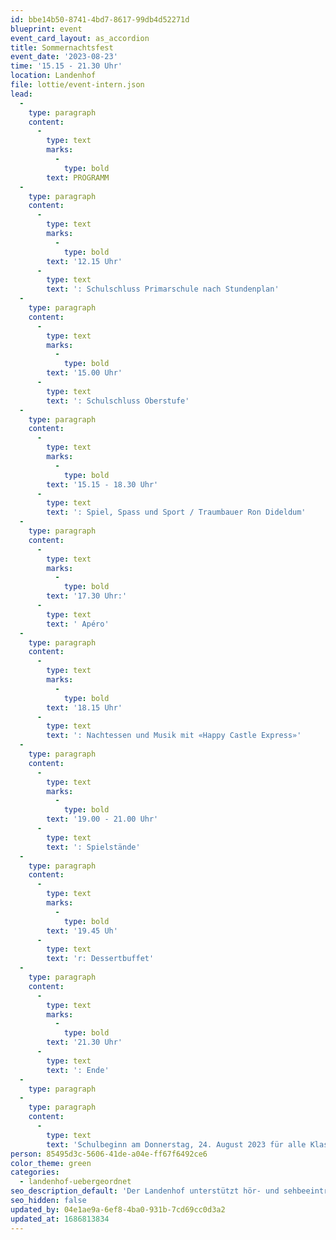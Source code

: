 ```yaml
---
id: bbe14b50-8741-4bd7-8617-99db4d52271d
blueprint: event
event_card_layout: as_accordion
title: Sommernachtsfest
event_date: '2023-08-23'
time: '15.15 - 21.30 Uhr'
location: Landenhof
file: lottie/event-intern.json
lead:
  -
    type: paragraph
    content:
      -
        type: text
        marks:
          -
            type: bold
        text: PROGRAMM
  -
    type: paragraph
    content:
      -
        type: text
        marks:
          -
            type: bold
        text: '12.15 Uhr'
      -
        type: text
        text: ': Schulschluss Primarschule nach Stundenplan'
  -
    type: paragraph
    content:
      -
        type: text
        marks:
          -
            type: bold
        text: '15.00 Uhr'
      -
        type: text
        text: ': Schulschluss Oberstufe'
  -
    type: paragraph
    content:
      -
        type: text
        marks:
          -
            type: bold
        text: '15.15 - 18.30 Uhr'
      -
        type: text
        text: ': Spiel, Spass und Sport / Traumbauer Ron Dideldum'
  -
    type: paragraph
    content:
      -
        type: text
        marks:
          -
            type: bold
        text: '17.30 Uhr:'
      -
        type: text
        text: ' Apéro'
  -
    type: paragraph
    content:
      -
        type: text
        marks:
          -
            type: bold
        text: '18.15 Uhr'
      -
        type: text
        text: ': Nachtessen und Musik mit «Happy Castle Express»'
  -
    type: paragraph
    content:
      -
        type: text
        marks:
          -
            type: bold
        text: '19.00 - 21.00 Uhr'
      -
        type: text
        text: ': Spielstände'
  -
    type: paragraph
    content:
      -
        type: text
        marks:
          -
            type: bold
        text: '19.45 Uh'
      -
        type: text
        text: 'r: Dessertbuffet'
  -
    type: paragraph
    content:
      -
        type: text
        marks:
          -
            type: bold
        text: '21.30 Uhr'
      -
        type: text
        text: ': Ende'
  -
    type: paragraph
  -
    type: paragraph
    content:
      -
        type: text
        text: 'Schulbeginn am Donnerstag, 24. August 2023 für alle Klassen: 8.50 Uhr'
person: 85495d3c-5606-41de-a04e-ff67f6492ce6
color_theme: green
categories:
  - landenhof-uebergeordnet
seo_description_default: 'Der Landenhof unterstützt hör- und sehbeeinträchtigte Kinder & Jugendliche in ihrem selbstbestimmten Leben durch Förderung ihrer Fähigkeiten & Entwicklung'
seo_hidden: false
updated_by: 04e1ae9a-6ef8-4ba0-931b-7cd69cc0d3a2
updated_at: 1686813834
---
```

